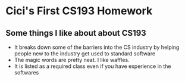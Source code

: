 # Cici's First CS193 Homework

## Some things I like about about CS193

- It breaks down some of the barriers into the CS industry by helping people new to the industry get used to standard software
- The magic words are pretty neat. I like waffles.
- It is listed as a required class even if you have experience in the softwares
